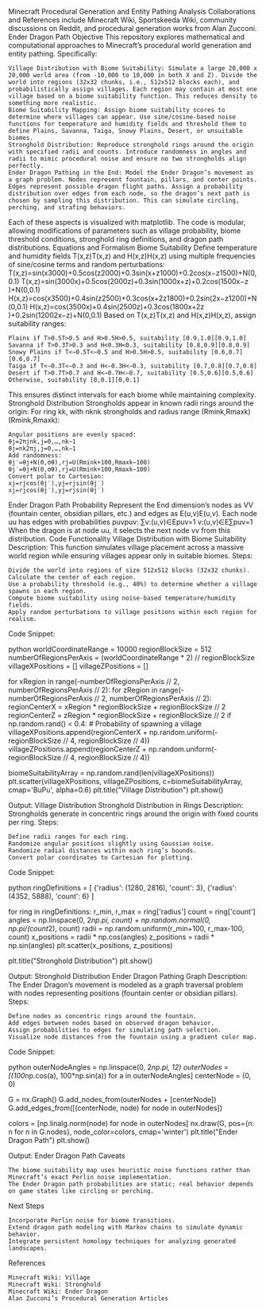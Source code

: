 Minecraft Procedural Generation and Entity Pathing Analysis
Collaborations and References include Minecraft Wiki, Sportskeeda Wiki, community discussions on Reddit, and procedural generation works from Alan Zucconi.
Ender Dragon Path
Objective
This repository explores mathematical and computational approaches to Minecraft’s procedural world generation and entity pathing. Specifically:

    Village Distribution with Biome Suitability: Simulate a large 20,000 x 20,000 world area (from -10,000 to 10,000 in both X and Z). Divide the world into regions (32x32 chunks, i.e., 512x512 blocks each), and probabilistically assign villages. Each region may contain at most one village based on a biome suitability function. This reduces density to something more realistic.
    Biome Suitability Mapping: Assign biome suitability scores to determine where villages can appear. Use sine/cosine-based noise functions for temperature and humidity fields and threshold them to define Plains, Savanna, Taiga, Snowy Plains, Desert, or unsuitable biomes.
    Stronghold Distribution: Reproduce stronghold rings around the origin with specified radii and counts. Introduce randomness in angles and radii to mimic procedural noise and ensure no two strongholds align perfectly.
    Ender Dragon Pathing in the End: Model the Ender Dragon’s movement as a graph problem. Nodes represent fountain, pillars, and center points. Edges represent possible dragon flight paths. Assign a probability distribution over edges from each node, so the dragon’s next path is chosen by sampling this distribution. This can simulate circling, perching, and strafing behaviors.

Each of these aspects is visualized with matplotlib. The code is modular, allowing modifications of parameters such as village probability, biome threshold conditions, stronghold ring definitions, and dragon path distributions.
Equations and Formalism
Biome Suitability
Define temperature and humidity fields T(x,z)T(x,z) and H(x,z)H(x,z) using multiple frequencies of sine/cosine terms and random perturbations:
T(x,z)=sin⁡(x3000)+0.5cos⁡(z2000)+0.3sin⁡(x+z1000)+0.2cos⁡(x−z1500)+N(0,0.1)
T(x,z)=sin(3000x​)+0.5cos(2000z​)+0.3sin(1000x+z​)+0.2cos(1500x−z​)+N(0,0.1)
H(x,z)=cos⁡(x3500)+0.4sin⁡(z2500)+0.3cos⁡(x+2z1800)+0.2sin⁡(2x−z1200)+N(0,0.1)
H(x,z)=cos(3500x​)+0.4sin(2500z​)+0.3cos(1800x+2z​)+0.2sin(12002x−z​)+N(0,0.1)
Based on T(x,z)T(x,z) and H(x,z)H(x,z), assign suitability ranges:

    Plains if T>0.5T>0.5 and H>0.5H>0.5, suitability [0.9,1.0][0.9,1.0]
    Savanna if T>0.3T>0.3 and H<0.3H<0.3, suitability [0.8,0.9][0.8,0.9]
    Snowy Plains if T<−0.5T<−0.5 and H>0.5H>0.5, suitability [0.6,0.7][0.6,0.7]
    Taiga if T<−0.3T<−0.3 and H<−0.3H<−0.3, suitability [0.7,0.8][0.7,0.8]
    Desert if T>0.7T>0.7 and H<−0.7H<−0.7, suitability [0.5,0.6][0.5,0.6]
    Otherwise, suitability [0,0.1][0,0.1]

This ensures distinct intervals for each biome while maintaining complexity.
Stronghold Distribution
Strongholds appear in known radii rings around the origin: For ring kk, with nknk​ strongholds and radius range (Rmin⁡k,Rmax⁡k)(Rmink​,Rmaxk​):

    Angular positions are evenly spaced:
    θj=2πjnk,j=0,…,nk−1
    θj​=nk​2πj​,j=0,…,nk​−1
    Add randomness:
    θj′=θj+N(0,σθ),rj=U(Rmin⁡k+100,Rmax⁡k−100)
    θj′​=θj​+N(0,σθ​),rj​=U(Rmink​+100,Rmaxk​−100)
    Convert polar to Cartesian:
    xj=rjcos⁡(θj′),yj=rjsin⁡(θj′)
    xj​=rj​cos(θj′​),yj​=rj​sin(θj′​)

Ender Dragon Path Probability
Represent the End dimension’s nodes as VV (fountain center, obsidian pillars, etc.) and edges as E(u,v)E(u,v). Each node uu has edges with probabilities puvpuv​:
∑v:(u,v)∈Epuv=1
v:(u,v)∈E∑​puv​=1
When the dragon is at node uu, it selects the next node vv from this distribution.
Code Functionality
Village Distribution with Biome Suitability
Description:
This function simulates village placement across a massive world region while ensuring villages appear only in suitable biomes. Steps:

    Divide the world into regions of size 512x512 blocks (32x32 chunks).
    Calculate the center of each region.
    Use a probability threshold (e.g., 40%) to determine whether a village spawns in each region.
    Compute biome suitability using noise-based temperature/humidity fields.
    Apply random perturbations to village positions within each region for realism.

Code Snippet:

python
worldCoordinateRange = 10000
regionBlockSize = 512
numberOfRegionsPerAxis = (worldCoordinateRange * 2) // regionBlockSize
villageXPositions = []
villageZPositions = []

for xRegion in range(-numberOfRegionsPerAxis // 2, numberOfRegionsPerAxis // 2):
    for zRegion in range(-numberOfRegionsPerAxis // 2, numberOfRegionsPerAxis // 2):
        regionCenterX = xRegion * regionBlockSize + regionBlockSize // 2
        regionCenterZ = zRegion * regionBlockSize + regionBlockSize // 2
        if np.random.rand() < 0.4: # Probability of spawning a village
            villageXPositions.append(regionCenterX + np.random.uniform(-regionBlockSize // 4, regionBlockSize // 4))
            villageZPositions.append(regionCenterZ + np.random.uniform(-regionBlockSize // 4, regionBlockSize // 4))

biomeSuitabilityArray = np.random.rand(len(villageXPositions))
plt.scatter(villageXPositions, villageZPositions, c=biomeSuitabilityArray, cmap='BuPu', alpha=0.6)
plt.title("Village Distribution")
plt.show()

Output:
Village Distribution
Stronghold Distribution in Rings
Description:
Strongholds generate in concentric rings around the origin with fixed counts per ring. Steps:

    Define radii ranges for each ring.
    Randomize angular positions slightly using Gaussian noise.
    Randomize radial distances within each ring’s bounds.
    Convert polar coordinates to Cartesian for plotting.

Code Snippet:

python
ringDefinitions = [
    {'radius': (1280, 2816), 'count': 3},
    {'radius': (4352, 5888), 'count': 6}
]

for ring in ringDefinitions:
    r_min, r_max = ring['radius']
    count = ring['count']
    angles = np.linspace(0, 2*np.pi, count) + np.random.normal(0, np.pi/(count*2), count)
    radii = np.random.uniform(r_min+100, r_max-100, count)
    x_positions = radii * np.cos(angles)
    z_positions = radii * np.sin(angles)
    plt.scatter(x_positions, z_positions)

plt.title("Stronghold Distribution")
plt.show()

Output:
Stronghold Distribution
Ender Dragon Pathing Graph
Description:
The Ender Dragon’s movement is modeled as a graph traversal problem with nodes representing positions (fountain center or obsidian pillars). Steps:

    Define nodes as concentric rings around the fountain.
    Add edges between nodes based on observed dragon behavior.
    Assign probabilities to edges for simulating path selection.
    Visualize node distances from the fountain using a gradient color map.

Code Snippet:

python
outerNodeAngles = np.linspace(0, 2*np.pi, 12)
outerNodes = [(100*np.cos(a), 100*np.sin(a)) for a in outerNodeAngles]
centerNode = (0, 0)

G = nx.Graph()
G.add_nodes_from(outerNodes + [centerNode])
G.add_edges_from([(centerNode, node) for node in outerNodes])

colors = [np.linalg.norm(node) for node in outerNodes]
nx.draw(G,
        pos={n: n for n in G.nodes},
        node_color=colors,
        cmap='winter')
plt.title("Ender Dragon Path")
plt.show()

Output:
Ender Dragon Path
Caveats

    The biome suitability map uses heuristic noise functions rather than Minecraft’s exact Perlin noise implementation.
    The Ender Dragon path probabilities are static; real behavior depends on game states like circling or perching.

Next Steps

    Incorporate Perlin noise for biome transitions.
    Extend dragon path modeling with Markov chains to simulate dynamic behavior.
    Integrate persistent homology techniques for analyzing generated landscapes.

References

    Minecraft Wiki: Village
    Minecraft Wiki: Stronghold
    Minecraft Wiki: Ender Dragon
    Alan Zucconi’s Procedural Generation Articles
